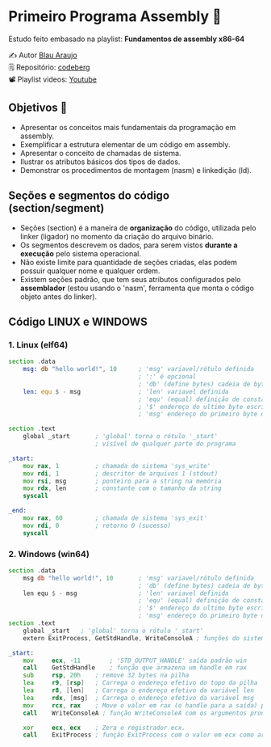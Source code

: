 # Primeiro Programa Assembly 📜
Estudo feito embasado na playlist: **Fundamentos de assembly x86-64**<br>

✍️ Autor [Blau Araujo](https://codeberg.org/blau_araujo)<br>
🗒️ Repositório: [codeberg](https://codeberg.org/blau_araujo/assembly-nasm-x86_64/src/branch/main/01-salve/README.md)<br>
📽️ Playlist videos: [Youtube](https://www.youtube.com/watch?v=Ej6U-qk0bdE&list=PLXoSGejyuQGohd0arC7jRBqVdQqf5GqKJ) 

## Objetivos 🎯
- Apresentar os conceitos mais fundamentais da programação em assembly.
- Exemplificar a estrutura elementar de um código em assembly.
- Apresentar o conceito de chamadas de sistema.
- Ilustrar os atributos básicos dos tipos de dados.
- Demonstrar os procedimentos de montagem (nasm) e linkedição (ld).

## Seções e segmentos do código (section/segment)
- Seções (section) é a maneira de **organização** do código, utilizada pelo linker (ligador) no momento da criação do arquivo binário.
- Os segmentos descrevem os dados, para serem vistos **durante a execução** pelo sistema operacional.
- Não existe limite para quantidade de seções criadas, elas podem possuir qualquer nome e qualquer ordem.
- Existem seções padrão, que tem seus atributos configurados pelo **assemblador** (estou usando o 'nasm', ferramenta que monta o código objeto antes do linker).

## Código LINUX e WINDOWS

### 1. Linux (elf64)
```asm
section .data
    msg: db "hello world!", 10      ; 'msg' variavel/rótulo definida
                                    ; ':' é opcional
                                    ; 'db' (define bytes) cadeia de bytes 
    len: equ $ - msg                ; 'len' variavel definida
                                    ; 'equ' (equal) definição de constante
                                    ; '$' endereço do ultimo byte escrito em memória
                                    ; 'msg' endereço do primeiro byte da variavel msg

section .text
    global _start       ; 'global' torna o rótulo '_start'
                        ; visível de qualquer parte do programa

_start:
    mov rax, 1          ; chamada de sistema 'sys_write'
    mov rdi, 1          ; descritor de arquivos 1 (stdout)
    mov rsi, msg        ; ponteiro para a string na memória
    mov rdx, len        ; constante com o tamanho da string
    syscall             

_end:
    mov rax, 60         ; chamada de sistema 'sys_exit'
    mov rdi, 0          ; retorno 0 (sucesso)
    syscall             
```

### 2. Windows (win64)
```asm
section .data
    msg db "hello world!", 10       ; 'msg' variavel/rótulo definida
                                    ; 'db' (define bytes) cadeia de bytes 
    len equ $ - msg                 ; 'len' variavel definida
                                    ; 'equ' (equal) definição de constante
                                    ; '$' endereço do ultimo byte escrito em memória
                                    ; 'msg' endereço do primeiro byte da variavel msg
section .text
    global _start   ; 'global' torna o rótulo '_start'
    extern ExitProcess, GetStdHandle, WriteConsoleA ; funções do sistema

_start:
    mov     ecx, -11        ; 'STD_OUTPUT_HANDLE' saída padrão win
    call    GetStdHandle    ; função que armazena um handle em rax
    sub     rsp, 20h    ; remove 32 bytes na pilha
    lea     r9, [rsp]   ; Carrega o endereço efetivo do topo da pilha
    lea     r8, [len]   ; Carrega o endereço efetivo da variável len
    lea     rdx, [msg]  ; Carrega o endereço efetivo da variável msg
    mov     rcx, rax    ; Move o valor em rax (o handle para a saída) para rcx.
    call    WriteConsoleA ; função WriteConsoleA com os argumentos prontos

    xor     ecx, ecx    ; Zera o registrador ecx.
    call    ExitProcess ; função ExitProcess com o valor em ecx como argumento, retorno 0 (sucesso)
```